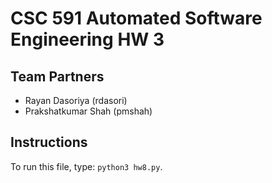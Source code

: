 # CSC 591 Automated Software Engineering HW 3
## Team Partners
* Rayan Dasoriya (rdasori)
* Prakshatkumar Shah (pmshah)

## Instructions
To run this file, type: `python3 hw8.py`.
